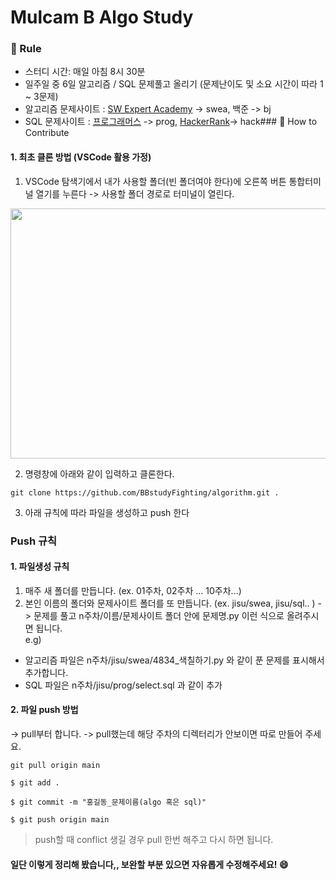 # Mulcam B Algo Study

### :pencil: Rule

- 스터디 시간: 매일 아침 8시 30분
- 일주일 중 6일 알고리즘 / SQL 문제풀고 올리기 (문제난이도 및 소요 시간이 따라 1 ~ 3문제)
- 알고리즘 문제사이트 : [SW Expert Academy](https://swexpertacademy.com/main/learn/course/subjectList.do?courseId=AVuPDN86AAXw5UW6) -> swea, 백준 -> bj 
- SQL 문제사이트 : [프로그래머스](https://programmers.co.kr/learn/challenges) -> prog, [HackerRank](https://www.hackerrank.com/domains/sql)-> hack### :apple: How to Contribute

#### 1. 최초 클론 방법 (VSCode 활용 가정)

1. VSCode 탐색기에서 내가 사용할 폴더(빈 폴더여야 한다)에 오른쪽 버튼 통합터미널 열기를 누른다 -> 사용할 폴더 경로로 터미널이 열린다.
<img src="https://user-images.githubusercontent.com/67591105/157668642-71972ab7-273b-4b76-90ca-431a6e62c6b6.png" width="600" height="400"/>

2. 명령창에 아래와 같이 입력하고 클론한다. 
```
git clone https://github.com/BBstudyFighting/algorithm.git .
```

3. 아래 규칙에 따라 파일을 생성하고 push 한다

### Push 규칙

#### 1. 파일생성 규칙

1. 매주 새 폴더를 만듭니다. (ex. 01주차, 02주차 ... 10주차...)
2. 본인 이름의 폴더와 문제사이트 폴더를 또 만듭니다. (ex. jisu/swea, jisu/sql.. )
-> 문제를 풀고 n주차/이름/문제사이트 폴더 안에 문제명.py 이런 식으로 올려주시면 됩니다.  
e.g)
- 알고리즘 파일은 n주차/jisu/swea/4834_색칠하기.py 와 같이 푼 문제를 표시해서 추가합니다.  
- SQL 파일은 n주차/jisu/prog/select.sql 과 같이 추가  


#### 2. 파일 push 방법

-> pull부터 합니다.
-> pull했는데 해당 주차의 디렉터리가 안보이면 따로 만들어 주세요.  
```
git pull origin main
```

```
$ git add .
```
```
$ git commit -m "홍길동_문제이름(algo 혹은 sql)"
```
```
$ git push origin main
```

> push할 때 conflict 생길 경우 pull 한번 해주고 다시 하면 됩니다.

#### 일단 이렇게 정리해 봤습니다,, 보완할 부분 있으면 자유롭게 수정해주세요! :smile:
